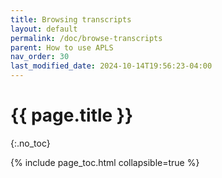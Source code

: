 ```yaml
---
title: Browsing transcripts
layout: default
permalink: /doc/browse-transcripts
parent: How to use APLS
nav_order: 30
last_modified_date: 2024-10-14T19:56:23-04:00
---
```


# {{ page.title }}
{:.no_toc}

{% include page_toc.html collapsible=true %}


